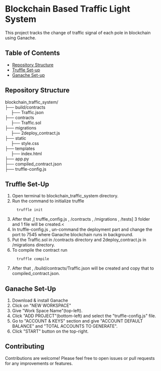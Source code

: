 # Blockchain Based Traffic Light System

This project tracks the change of traffic signal of each pole in blockchain using Ganache.

## Table of Contents
- [Repository Structure](#repository-structure)
- [Truffle Set-up](#truffle-set-up)
- [Ganache Set-up](#ganache-set-up)

## Repository Structure
blockchain_traffic_system/<br>
├── build/contracts<br>
&nbsp;&nbsp;&nbsp;&nbsp; ├── Traffic.json<br>
├── contracts<br>
&nbsp;&nbsp;&nbsp;&nbsp; ├── Traffic.sol<br>
├── migrations<br>
&nbsp;&nbsp;&nbsp;&nbsp; ├── 2deploy_contract.js<br>
├── static<br>
&nbsp;&nbsp;&nbsp;&nbsp; ├── style.css<br>
├── templates<br>
&nbsp;&nbsp;&nbsp;&nbsp; ├── index.html<br>
├── app.py<br>
├── compiled_contract.json<br>
├── truffle-config.js

## Truffle Set-Up
  1. Open terminal to blockchain_traffic_system directory.<br>
  2. Run the command to initialize truffle
     ```bash
       truffle init
     ```
  3. After that ,[ truffle_config.js  , /contracts , /migrations , /tests] 3 folder  and 1 file will be created.<<br>
  4. In truffle-config.js , un-command the deployment part and change the port to 7545 where Ganache blockchain runs in background.<br>
  5. Put the Traffic.sol in /contracts directory and 2deploy_contract.js in /migrations directory.<br>
  6. To compile the contract run
     ```bash
       truffle compile
     ```
  7. After that , /build/contracts/Traffic.json will be created and copy that to compiled_contract.json.

## Ganache Set-Up
1. Download & install Ganache
2. Click on "NEW WORKSPACE"
3. Give "Work Space Name"(top-left).
4. Click "ADD PROJECT"(bottom-left) and select the "truffle-config.js" file.
5. Go to "ACCOUNT & KEYS" section and give "ACCOUNT DEFAULT BALANCE" and "TOTAL ACCOUNTS TO GENERATE".
6. Click "START" button on the top-right.
   
## Contributing
Contributions are welcome! Please feel free to open issues or pull requests for any improvements or features.
